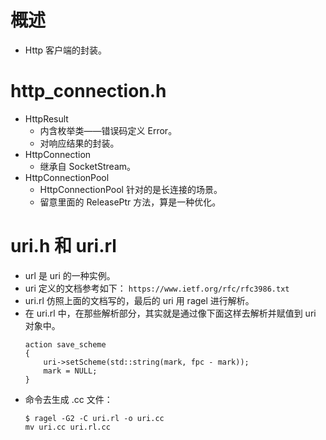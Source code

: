 # 概述

- Http 客户端的封装。


# http_connection.h

- HttpResult
	- 内含枚举类——错误码定义 Error。
	- 对响应结果的封装。
- HttpConnection
	- 继承自 SocketStream。
- HttpConnectionPool
	- HttpConnectionPool 针对的是长连接的场景。
	- 留意里面的 ReleasePtr 方法，算是一种优化。


# uri.h 和 uri.rl

- url 是 uri 的一种实例。
- uri 定义的文档参考如下：
	`https://www.ietf.org/rfc/rfc3986.txt`
- uri.rl 仿照上面的文档写的，最后的 uri 用 ragel 进行解析。
- 在 uri.rl 中，在那些解析部分，其实就是通过像下面这样去解析并赋值到 uri 对象中。
	```
	action save_scheme
	{
		uri->setScheme(std::string(mark, fpc - mark));
		mark = NULL;
	}
	```
- 命令去生成 .cc 文件：
	```
	$ ragel -G2 -C uri.rl -o uri.cc
	mv uri.cc uri.rl.cc
	```
